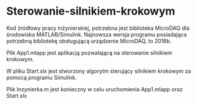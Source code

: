 # Sterowanie-silnikiem-krokowym
Kod źródłowy pracy inżynierskiej, potrzebna jest biblioteka MicroDAQ dla środowiska MATLAB/Simulink. Najnowsza wersja programu posiadająca potrzebną bibliotekę obsługującą urządzenie MicroDAQ, to 2016b.

Plik App1.mlapp jest aplikacją pozwalającą na sterowanie silnikiem krokowym.

W pliku Start.slx jest stworzony algorytm sterujący silnikiem krokowym za pomocą programu Simulink.

Plik Inzynierka.m jest konieczny w celu uruchomienia App1.mlapp oraz Start.slx
